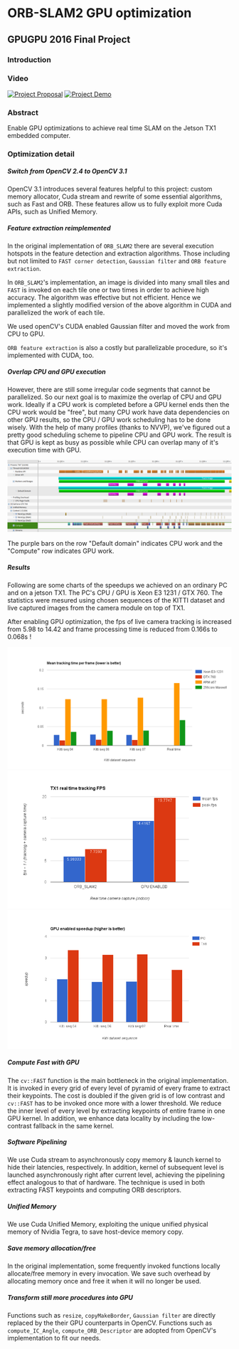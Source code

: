# ORB-SLAM2 GPU optimization
## GPUGPU 2016 Final Project


### Introduction

### Video

[![Project Proposal](https://thumbnail.jpg)](https://www.youtube.com/watch?v=ID_HERE)
[![Project Demo](https://thumbnail.jpg)](https://www.youtube.com/watch?v=ID_HERE)

### Abstract
Enable GPU optimizations to achieve real time SLAM on the Jetson TX1 embedded computer.

### Optimization detail

##### Switch from OpenCV 2.4 to OpenCV 3.1
OpenCV 3.1 introduces several features helpful to this project: custom memory allocator, 
Cuda stream and rewrite of some essential algorithms, such as Fast and ORB.
These features allow us to fully exploit more Cuda APIs, such as Unified Memory.

##### Feature extraction reimplemented
In the original implementation of `ORB_SLAM2` there are several execution hotspots in the feature
detection and extraction algorithms. Those including but not limited to `FAST corner detection`,
`Gaussian filter` and `ORB feature extraction`.

In `ORB_SLAM2`'s implementation, an image is divided into many small tiles and `FAST` is invoked on each
tile one or two times in order to achieve high accuracy. The algorithm was effective but not efficient.
Hence we implemented a slightly modified version of the above algorithm in CUDA and parallelized the work
of each tile.

We used openCV's CUDA enabled Gaussian filter and moved the work from CPU to GPU.

`ORB feature extraction` is also a costly but parallelizable procedure, so it's implemented with CUDA, too.

##### Overlap CPU and GPU execution
However, there are still some irregular code segments that cannot be parallelized. So our next goal is to 
maximize the overlap of CPU and GPU work. Ideally if a CPU work is completed before a GPU kernel ends then
the CPU work would be "free", but many CPU work have data dependencies on other GPU results, so the CPU / GPU
work scheduling has to be done wisely.
With the help of many profiles (thanks to NVVP), we've figured out a pretty good scheduling scheme
to pipeline CPU and GPU work. The result is that GPU is kept as busy as possible while CPU can overlap many
of it's execution time with GPU.

![Execution timeline](img/timeline.png)

The purple bars on the row "Default domain" indicates CPU work and the "Compute" row indicates GPU work.

##### Results
Following are some charts of the speedups we achieved on an ordinary PC and on a jetson TX1.
The PC's CPU / GPU is Xeon E3 1231 / GTX 760.
The statistics were mesured using chosen sequences of the KITTI dataset and live captured images from the 
camera module on top of TX1.

After enabling GPU optimization, the fps of live camera tracking is increased from 5.98 to 14.42 and frame 
processing time is reduced from 0.166s to 0.068s !

![Mean tracking time per frame (lower is better)](img/mean_track_time.png)
![Mean and peak fps (fps = 1 / (tracking + camera capture time))](img/FPS.png)
![Speedups](img/speedups.png)




##### Compute Fast with GPU
The `cv::FAST` function is the main bottleneck in the original implementation.  It is invoked in
every grid of every level of pyramid of every frame to extract their keypoints.  The cost is doubled
if the given grid is of low contrast and `cv::FAST` has to be invoked once more with a lower threshold.
We reduce the inner level of every level by extracting keypoints of entire frame in one GPU kernel.  In
addition, we enhance data locality by including the low-contrast fallback in the same kernel.

##### Software Pipelining
We use Cuda stream to asynchronously copy memory & launch kernel to hide their latencies, respectively.
In addition, kernel of subsequent level is launched asynchronously right after current level, achieving
the pipelining effect analogous to that of hardware.  The technique is used in both extracting
FAST keypoints and computing ORB descriptors.

##### Unified Memory
We use Cuda Unified Memory, exploiting the unique unified physical memory of Nvidia Tegra, to save host-device
memory copy.

##### Save memory allocation/free
In the original implementation, some frequently invoked functions locally allocate/free memory in every invocation.
We save such overhead by allocating memory once and free it when it will no longer be used.

##### Transform still more procedures into GPU
Functions such as `resize`, `copyMakeBorder`, `Gaussian filter` are directly replaced by the their GPU counterparts
in OpenCV.  Functions such as `compute_IC_Angle`, `compute_ORB_Descriptor` are adopted from OpenCV's
implementation to fit our needs.
